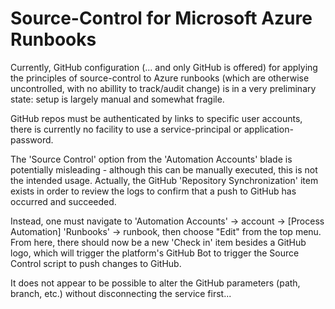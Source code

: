 Source-Control for Microsoft Azure Runbooks
===========================================

Currently, GitHub configuration (... and only GitHub is offered) for applying
the principles of source-control to Azure runbooks (which are otherwise
uncontrolled, with no abillity to track/audit change) is in a very preliminary
state: setup is largely manual and somewhat fragile.

GitHub repos must be authenticated by links to specific user accounts, there is
currently no facility to use a service-principal or application-password.

The 'Source Control' option from the 'Automation Accounts' blade is potentially
misleading - although this can be manually executed, this is not the intended
usage.  Actually, the GitHub 'Repository Synchronization' item exists in order
to review the logs to confirm that a push to GitHub has occurred and succeeded.

Instead, one must navigate to 'Automation Accounts' -> account -> [Process
Automation] 'Runbooks' -> runbook, then choose "Edit" from the top menu.  From
here, there should now be a new 'Check in' item besides a GitHub logo, which
will trigger the platform's GitHub Bot to trigger the Source Control script to
push changes to GitHub.

It does not appear to be possible to alter the GitHub parameters (path, branch,
etc.) without disconnecting the service first...
